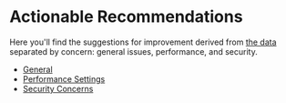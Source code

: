 # Actionable Recommendations

Here you'll find the suggestions for improvement derived from [the data](appendix.md) separated by concern: general issues, performance, and security.

* [General](general.md)
* [Performance Settings](performance_settings.md)
* [Security Concerns](security_concerns.md)